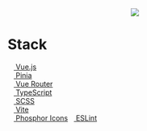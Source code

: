 <div align="center">
  <img src="https://user-images.githubusercontent.com/101672047/195123700-9142dfec-a3be-4e55-b985-e08333b8100e.gif" alg="logo"/>
</div>





# Stack

<!-- Vue -->
<div style="display: flex;">
 <a href="https://vuejs.org/"> <img width="12" src="https://cdn.jsdelivr.net/gh/devicons/devicon/icons/vuejs/vuejs-original.svg" /> Vue.js</a>
</div>

<!-- Pinia -->
<div style="display: flex;">
 <a href="https://pinia.vuejs.org/"> <img width="12" src="https://user-images.githubusercontent.com/101672047/195148549-1d993970-af1d-4822-a80d-0ab0e57c4e2e.png" /> Pinia </a>
</div>

<!-- Vue Router -->
<div style="display: flex;">
<a href="https://router.vuejs.org/">  <img width="12" src="https://cdn.jsdelivr.net/gh/devicons/devicon/icons/vuejs/vuejs-original.svg" /> Vue Router </a>
</div>

<!-- TypeScript -->
<div style="display: flex;">
<a href="https://www.typescriptlang.org/">  <img width="12" src="https://cdn.jsdelivr.net/gh/devicons/devicon/icons/typescript/typescript-original.svg" /> TypeScript </a>
</div>

<!-- Sass -->
<div style="display: flex;">
<a href="https://sass-lang.com/">  <img width="12" src="https://cdn.jsdelivr.net/gh/devicons/devicon/icons/sass/sass-original.svg" /> SCSS </a>
</div>

<!-- Vite -->
<div style="display: flex;">
<a href="https://vitejs.dev/">  <img width="12" src="https://user-images.githubusercontent.com/101672047/195148332-eaac79a5-1449-49d9-947d-12a618960d1a.png" /> Vite </a>
</div>

<!-- Phosphor Icons -->
<div style="display: flex;">
  <a href="https://github.com/phosphor-icons/phosphor-home#phosphor-icons">  <img width="12" src="https://github.com/phosphor-icons/phosphor-vue/raw/vue2/meta/phosphor-mark-tight-yellow.png" /> Phosphor Icons </a>
</dev>

<!-- ESLint -->
<div style="display: flex;">
  <a href="https://eslint.org/"> <img width="12" src="https://cdn.jsdelivr.net/gh/devicons/devicon/icons/eslint/eslint-original.svg" /> ESLint </a>
</dev>
